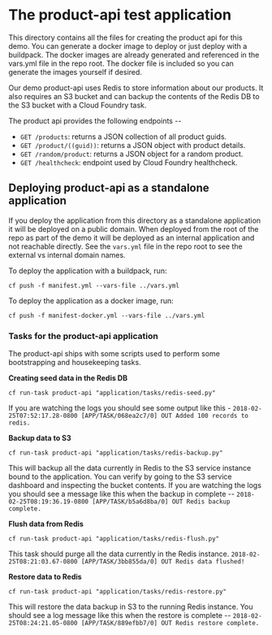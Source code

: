 # The product-api test application

This directory contains all the files for creating the product api for this
demo.  You can generate a docker image to deploy or just deploy with a
buildpack.  The docker images are already generated and referenced in the
vars.yml file in the repo root.  The docker file is included so you can
generate the images yourself if desired.

Our demo product-api uses Redis to store information about our products.  It
also requires an S3 bucket and can backup the contents of the Redis DB to the
S3 bucket with a Cloud Foundry task.

The product api provides the following endpoints --

* `GET /products`: returns a JSON collection of all product guids.
* `GET /product/((guid))`: returns a JSON object with product details.
* `GET /random/product`: returns a JSON object for a random product.
* `GET /healthcheck`: endpoint used by Cloud Foundry healthcheck.

## Deploying product-api as a standalone application

If you deploy the application from this directory as a standalone application
it will be deployed on a public domain.  When deployed from the root of the
repo as part of the demo it will be deployed as an internal application and
not reachable directly.  See the `vars.yml` file in the repo root to see
the external vs internal domain names.

To deploy the application with a buildpack, run:
```
cf push -f manifest.yml --vars-file ../vars.yml
```
To deploy the application as a docker image, run:
```
cf push -f manifest-docker.yml --vars-file ../vars.yml
```

### Tasks for the product-api application

The product-api ships with some scripts used to perform some bootstrapping
and housekeeping tasks.

**Creating seed data in the Redis DB**
```
cf run-task product-api "application/tasks/redis-seed.py"
```
If you are watching the logs you should see some output like this -
`2018-02-25T07:52:17.28-0800 [APP/TASK/068ea2c7/0] OUT Added 100 records
to redis.`

**Backup data to S3**
```
cf run-task product-api "application/tasks/redis-backup.py"
```
This will backup all the data currently in Redis to the S3 service instance
bound to the application.  You can verify by going to the S3 service dashboard
and inspecting the bucket contents.  If you are watching the logs you should
see a message like this when the backup in complete --
`2018-02-25T08:19:36.19-0800 [APP/TASK/b5a6d8ba/0] OUT Redis backup complete.`

**Flush data from Redis**
```
cf run-task product-api "application/tasks/redis-flush.py"
```
This task should purge all the data currently in the Redis instance.
`2018-02-25T08:21:03.67-0800 [APP/TASK/3bb855da/0] OUT Redis data flushed!`

**Restore data to Redis**
```
cf run-task product-api "application/tasks/redis-restore.py"
```
This will restore the data backup in S3 to the running Redis instance.  You
should see a log message like this when the restore is complete --
`2018-02-25T08:24:21.05-0800 [APP/TASK/889efbb7/0] OUT Redis restore complete.`
